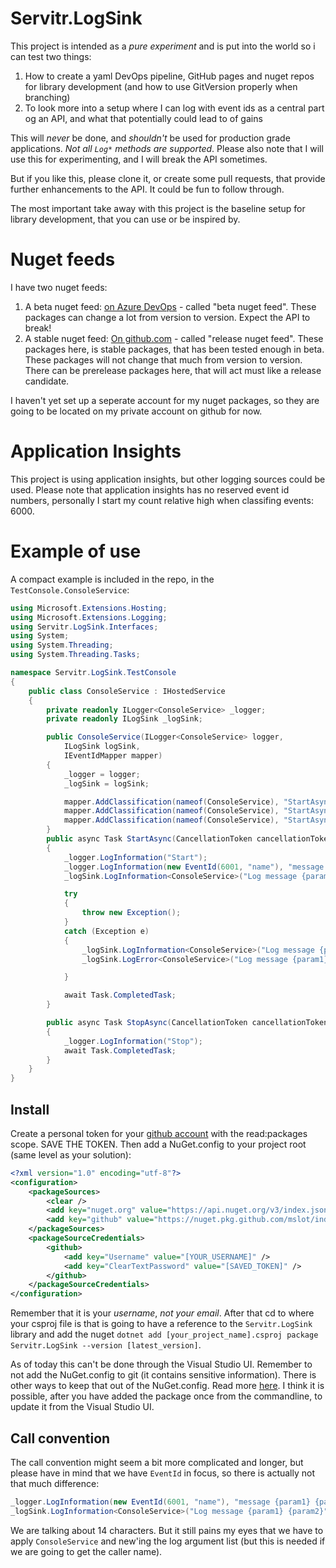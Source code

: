 # Servitr.LogSink
This project is intended as a _pure experiment_ and is put into the world so i can test two things:

1. How to create a yaml DevOps pipeline, GitHub pages and nuget repos for library development (and how to use GitVersion properly when branching)
2. To look more into a setup where I can log with event ids as a central part og an API, and what that potentially could lead to of gains

This will _never_ be done, and _shouldn't_ be used for production grade applications. _Not all `Log*` methods are supported_. Please also note that I will use this for experimenting, and I will break the API sometimes.

But if you like this, please clone it, or create some pull requests, that provide further enhancements to the API. It could be fun to follow through.

The most important take away with this project is the baseline setup for library development, that you can use or be inspired by.

# Nuget feeds
I have two nuget feeds:

1. A beta nuget feed:  [on Azure DevOps](https://dev.azure.com/servitr/Servitr.LogSink/_packaging?_a=feed&feed=Servitr.LogSink) - called "beta nuget feed". These packages can change a lot from version to version. Expect the API to break!
2. A stable nuget feed: [On github.com](https://github.com/mslot?tab=packages) - called "release nuget feed". These packages here, is stable packages, that has been tested enough in beta. These packages will not change that much from version to version. There can be prerelease packages here, that will act must like a release candidate.

I haven't yet set up a seperate account for my nuget packages, so they are going to be located on my private account on github for now.

# Application Insights
This project is using application insights, but other logging sources could be used. Please note that application insights has no reserved event id numbers, personally I start my count relative high when classifing events: 6000. 

# Example of use
A compact example is included in the repo, in the `TestConsole.ConsoleService`:

```csharp
using Microsoft.Extensions.Hosting;
using Microsoft.Extensions.Logging;
using Servitr.LogSink.Interfaces;
using System;
using System.Threading;
using System.Threading.Tasks;

namespace Servitr.LogSink.TestConsole
{
    public class ConsoleService : IHostedService
    {
        private readonly ILogger<ConsoleService> _logger;
        private readonly ILogSink _logSink;

        public ConsoleService(ILogger<ConsoleService> logger,
            ILogSink logSink,
            IEventIdMapper mapper)
        {
            _logger = logger;
            _logSink = logSink;

            mapper.AddClassification(nameof(ConsoleService), "StartAsync", 60, "Test", null, 6001, "something_happened");
            mapper.AddClassification(nameof(ConsoleService), "StartAsync", 60, "Test", typeof(Exception), 6099, "exception_happened");
            mapper.AddClassification(nameof(ConsoleService), "StartAsync", 60, "Test", typeof(OutOfMemoryException), 6099, "exception_happened");
        }
        public async Task StartAsync(CancellationToken cancellationToken)
        {
            _logger.LogInformation("Start");
            _logger.LogInformation(new EventId(6001, "name"), "message {param1} {param2}", "this is parameter 1", "this is parameter 2");
            _logSink.LogInformation<ConsoleService>("Log message {param1} {param2}", new string[] { "this is parameter 1", "this is parameter 2" }, 60);

            try
            {
                throw new Exception();
            }
            catch (Exception e)
            {
                _logSink.LogInformation<ConsoleService>("Log message {param1} {param2}", new string[] { "this is parameter 1", "this is parameter 2" }, 60, e);
                _logSink.LogError<ConsoleService>("Log message {param1} {param2}", new string[] { "this is parameter 1", "this is parameter 2" }, 60, e);

            }

            await Task.CompletedTask;
        }

        public async Task StopAsync(CancellationToken cancellationToken)
        {
            _logger.LogInformation("Stop");
            await Task.CompletedTask;
        }
    }
}

```

## Install
Create a personal token for your [github account](https://github.com/settings/tokens) with the read:packages scope. SAVE THE TOKEN. Then add a NuGet.config to your project root (same level as your solution):

```xml
<?xml version="1.0" encoding="utf-8"?>
<configuration>
    <packageSources>
        <clear />
        <add key="nuget.org" value="https://api.nuget.org/v3/index.json"/>
        <add key="github" value="https://nuget.pkg.github.com/mslot/index.json" />
    </packageSources>
    <packageSourceCredentials>
        <github>
            <add key="Username" value="[YOUR_USERNAME]" />
            <add key="ClearTextPassword" value="[SAVED_TOKEN]" />
        </github>
    </packageSourceCredentials>
</configuration>

```

Remember that it is your _username_, _not your email_. After that cd to where your csproj file is that is going to have a reference to the `Servitr.LogSink` library and add the nuget `dotnet add [your_project_name].csproj package Servitr.LogSink --version [latest_version]`.

As of today this can't be done through the Visual Studio UI. Remember to not add the NuGet.config to git (it contains sensitive information). There is other ways to keep that out of the NuGet.config. Read more [here](https://docs.microsoft.com/en-us/nuget/reference/nuget-config-file#using-environment-variables). I think it is possible, after you have added the package once from the commandline, to update it from the Visual Studio UI.

## Call convention
The call convention might seem a bit more complicated and longer, but please have in mind that we have `EventId` in focus, so there is actually not that much difference:

```csharp
_logger.LogInformation(new EventId(6001, "name"), "message {param1} {param2}", "this is parameter 1", "this is parameter 2");
_logSink.LogInformation<ConsoleService>("Log message {param1} {param2}", new string[] { "this is parameter 1", "this is parameter 2" }, 60);
```

We are talking about 14 characters. But it still pains my eyes that we have to apply `ConsoleService` and new'ing the log argument list (but this is needed if we are going to get the caller name).